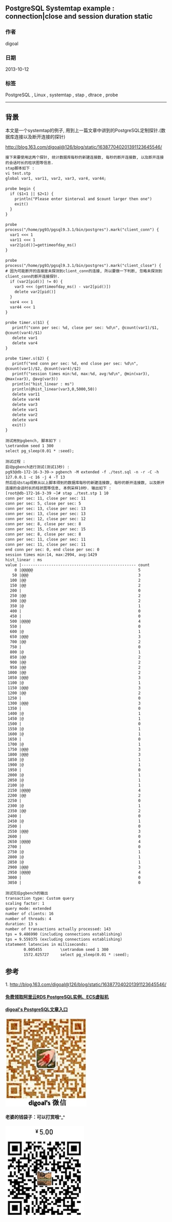 ## PostgreSQL Systemtap example : connection|close and session duration static    
                                         
### 作者                                     
digoal                                       
                                   
### 日期                                                      
2013-10-12                                   
                                    
### 标签                                   
PostgreSQL , Linux , systemtap , stap , dtrace , probe                                    
                                                                     
----                                             
                                                                                 
## 背景        
本文是一个systemtap的例子, 用到上一篇文章中讲到的PostgreSQL定制探针.(数据库连接以及断开连接的探针)  
  
http://blog.163.com/digoal@126/blog/static/163877040201391123645546/  
  
```  
接下来要使用这两个探针, 统计数据库每秒的新建连接数, 每秒的断开连接数, 以及断开连接的会话时长的柱状图等信息.  
stap脚本如下 :   
vi test.stp  
global var1, var11, var2, var3, var4, var44;  
  
probe begin {  
  if ($1<1 || $2<1) {  
    println("Please enter $interval and $count larger then one")  
    exit()  
  }  
}  
  
probe process("/home/pg93/pgsql9.3.1/bin/postgres").mark("client_conn") {  
  var1 <<< 1  
  var11 <<< 1  
  var2[pid()]=gettimeofday_ms()  
}  
  
probe process("/home/pg93/pgsql9.3.1/bin/postgres").mark("client_close") {  
# 因为可能断开的连接是未探测到client_conn的连接, 所以要做一下判断, 忽略未探测到client_conn的断开连接探针.  
  if (var2[pid()] != 0) {  
    var3 <<< (gettimeofday_ms() - var2[pid()])  
    delete var2[pid()]  
  }  
  var4 <<< 1  
  var44 <<< 1  
}  
  
probe timer.s($1) {  
   printf("conn per sec: %d, close per sec: %d\n", @count(var1)/$1, @count(var4)/$1)  
   delete var1  
   delete var4  
}  
  
probe timer.s($2) {  
   printf("end conn per sec: %d, end close per sec: %d\n", @count(var1)/$2, @count(var4)/$2)  
   printf("session times min:%d, max:%d, avg:%d\n", @min(var3), @max(var3), @avg(var3))  
   println("hist_linear : ms")  
   println(@hist_linear(var3,0,5000,50))  
   delete var11  
   delete var44  
   delete var3  
   delete var1  
   delete var2  
   delete var4  
   exit()  
}  
  
测试用到pgbench, 脚本如下 :   
\setrandom seed 1 300  
select pg_sleep(0.01 * :seed);  
  
测试过程 :   
启动pgbench进行测试(测试13秒) :   
pg93@db-172-16-3-39-> pgbench -M extended -f ./test.sql -n -r -C -h 127.0.0.1 -c 16 -j 4 -T 13  
然后启动stap观察从以上脚本得到的数据库每秒的新建连接数, 每秒的断开连接数, 以及断开连接的会话时长的柱状图等信息, 本例采样10秒. 输出如下 :   
[root@db-172-16-3-39 ~]# stap ./test.stp 1 10  
conn per sec: 11, close per sec: 11  
conn per sec: 5, close per sec: 5  
conn per sec: 13, close per sec: 13  
conn per sec: 13, close per sec: 13  
conn per sec: 12, close per sec: 12  
conn per sec: 8, close per sec: 8  
conn per sec: 15, close per sec: 15  
conn per sec: 8, close per sec: 8  
conn per sec: 11, close per sec: 11  
conn per sec: 11, close per sec: 11  
end conn per sec: 0, end close per sec: 0  
session times min:14, max:2994, avg:1429  
hist_linear : ms  
value |-------------------------------------------------- count  
    0 |@@@@@                                              5  
   50 |@@@                                                3  
  100 |@@                                                 2  
  150 |@@                                                 2  
  200 |                                                   0  
  250 |@@                                                 2  
  300 |@@                                                 2  
  350 |@                                                  1  
  400 |                                                   0  
  450 |                                                   0  
  500 |@@@@                                               4  
  550 |                                                   0  
  600 |@                                                  1  
  650 |@@@                                                3  
  700 |@@                                                 2  
  750 |                                                   0  
  800 |@                                                  1  
  850 |@@                                                 2  
  900 |@@                                                 2  
  950 |@@                                                 2  
 1000 |@@                                                 2  
 1050 |@@@                                                3  
 1100 |@                                                  1  
 1150 |@@@                                                3  
 1200 |@@                                                 2  
 1250 |                                                   0  
 1300 |@@@                                                3  
 1350 |                                                   0  
 1400 |@                                                  1  
 1450 |@                                                  1  
 1500 |                                                   0  
 1550 |@                                                  1  
 1600 |@                                                  1  
 1650 |                                                   0  
 1700 |@                                                  1  
 1750 |@@@                                                3  
 1800 |@@@                                                3  
 1850 |@                                                  1  
 1900 |@                                                  1  
 1950 |                                                   0  
 2000 |@                                                  1  
 2050 |@                                                  1  
 2100 |@                                                  1  
 2150 |@@@@                                               4  
 2200 |@@                                                 2  
 2250 |                                                   0  
 2300 |@                                                  1  
 2350 |@@                                                 2  
 2400 |                                                   0  
 2450 |@                                                  1  
 2500 |                                                   0  
 2550 |@@@                                                3  
 2600 |                                                   0  
 2650 |@@@@                                               4  
 2700 |                                                   0  
 2750 |@                                                  1  
 2800 |@                                                  1  
 2850 |@                                                  1  
 2900 |@@@                                                3  
 2950 |@@@@                                               4  
 3000 |                                                   0  
 3050 |                                                   0  
  
测试完后pgbench的输出  
transaction type: Custom query  
scaling factor: 1  
query mode: extended  
number of clients: 16  
number of threads: 4  
duration: 13 s  
number of transactions actually processed: 143  
tps = 9.486990 (including connections establishing)  
tps = 9.559375 (excluding connections establishing)  
statement latencies in milliseconds:  
        0.005455        \setrandom seed 1 300  
        1572.025727     select pg_sleep(0.01 * :seed);  
```  
  
## 参考  
1\. http://blog.163.com/digoal@126/blog/static/163877040201391123645546/  
    
  
  
  
  
  
  
  
  
  
  
  
  
  
#### [免费领取阿里云RDS PostgreSQL实例、ECS虚拟机](https://free.aliyun.com/ "57258f76c37864c6e6d23383d05714ea")
  
  
#### [digoal's PostgreSQL文章入口](https://github.com/digoal/blog/blob/master/README.md "22709685feb7cab07d30f30387f0a9ae")
  
  
![digoal's weixin](../pic/digoal_weixin.jpg "f7ad92eeba24523fd47a6e1a0e691b59")
  
  
#### 老婆的钱袋子：可以打赏哦^_^  
![wife's weixin ds](../pic/wife_weixin_ds.jpg "acd5cce1a143ef1d6931b1956457bc9f")
  
